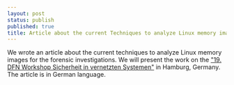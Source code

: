 ```yaml
---
layout: post
status: publish
published: true
title: Article about the current Techniques to analyze Linux memory images
---
```

<p>We wrote an article about the current techniques to analyze Linux memory images for the forensic investigations. We will present the work on the <a href="http://www.dfn-cert.de/veranstaltungen/workshop.html" title="19. DFN Workshop Sicherheit in vernetzten Systemen" target="_blank">"19. DFN Workshop Sicherheit in vernetzten Systemen"</a> in Hamburg, Germany. The article is in German language.</p>
